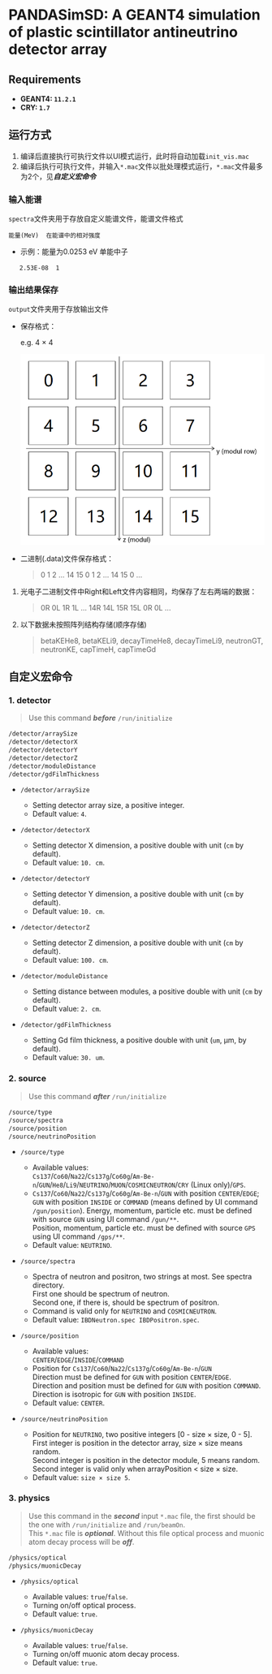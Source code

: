 # PANDASimSD: A GEANT4 simulation of plastic scintillator antineutrino detector array

## Requirements
- **GEANT4: `11.2.1`**
- **CRY: `1.7`**

##  运行方式
1. 编译后直接执行可执行文件以UI模式运行，此时将自动加载`init_vis.mac`
2. 编译后执行可执行文件，并输入`*.mac`文件以批处理模式运行，`*.mac`文件最多为2个，见***自定义宏命令***

### 输入能谱
`spectra`文件夹用于存放自定义能谱文件，能谱文件格式

```
能量(MeV)  在能谱中的相对强度
```

- 示例：能量为0.0253 eV 单能中子

```
   2.53E-08  1
```

### 输出结果保存
`output`文件夹用于存放输出文件
  - 保存格式：

    e.g. 4 × 4
    
    ![alt text](array.png)

- 二进制(.data)文件保存格式：

  > 0 1 2 ... 14 15 0 1 2 ... 14 15 0 ...

1. 光电子二进制文件中Right和Left文件内容相同，均保存了左右两端的数据：

   > 0R 0L 1R 1L ... 14R 14L 15R 15L 0R 0L ...

2. 以下数据未按照阵列结构存储(顺序存储)

   > betaKEHe8, betaKELi9, decayTimeHe8, decayTimeLi9, neutronGT, neutronKE, capTimeH, capTimeGd

## 自定义宏命令

### 1. detector 

   > Use this command ***before*** `/run/initialize`
 ```
 /detector/arraySize
 /detector/detectorX
 /detector/detectorY
 /detector/detectorZ
 /detector/moduleDistance
 /detector/gdFilmThickness
 ```
 <!--
 /detector/update
```
-->

- `/detector/arraySize`
  - Setting detector array size, a positive integer.
  - Default value: `4`.

- `/detector/detectorX`
  - Setting detector X dimension, a positive double with unit (`cm` by default).
  - Default value: `10. cm`.

- `/detector/detectorY`
  - Setting detector Y dimension, a positive double with unit (`cm` by default).
  - Default value: `10. cm`.

- `/detector/detectorZ`
  - Setting detector Z dimension, a positive double with unit (`cm` by default).
  - Default value: `100. cm`.

- `/detector/moduleDistance`
  - Setting distance between modules, a positive double with unit (`cm` by default).
  - Default value: `2. cm`.

- `/detector/gdFilmThickness`
  - Setting Gd film thickness, a positive double with unit (`um`, μm, by default).
  - Default value: `30. um`.

<!--
- `/detector/update`
  - Updating geometry after changing it, no parameter.
  - **DONOT USE!! BUG WITH SENSITIVE DETECTOR.**
-->

### 2. source

   > Use this command ***after*** `/run/initialize`

```
/source/type              
/source/spectra     
/source/position          
/source/neutrinoPosition
```

- `/source/type`
  - Available values:  
    `Cs137`/`Co60`/`Na22`/`Cs137g`/`Co60g`/`Am-Be-n`/`GUN`/`He8`/`Li9`/`NEUTRINO`/`MUON`/`COSMICNEUTRON`/`CRY` (Linux only)/`GPS`.
  - `Cs137`/`Co60`/`Na22`/`Cs137g`/`Co60g`/`Am-Be-n`/`GUN` with position `CENTER`/`EDGE`;  
    `GUN` with position `INSIDE` or `COMMAND` (means defined by UI command `/gun/position`). Energy, momentum, particle etc. must be defined with source `GUN` using UI command `/gun/**`.  
    Position, momentum, particle etc. must be defined with source `GPS` using UI command `/gps/**`.
  - Default value: `NEUTRINO`.

 - `/source/spectra`
   - Spectra of neutron and positron, two strings at most. See spectra directory.  
     First one should be spectrum of neutron.  
     Second one, if there is, should be spectrum of positron.
   - Command is valid only for `NEUTRINO` and `COSMICNEUTRON`.
   - Default value: `IBDNeutron.spec IBDPositron.spec`.

 - `/source/position`
   - Available values:  
     `CENTER`/`EDGE`/`INSIDE`/`COMMAND`
   - Position for `Cs137`/`Co60`/`Na22`/`Cs137g`/`Co60g`/`Am-Be-n`/`GUN`  
     Direction must be defined for `GUN` with position `CENTER`/`EDGE`.  
     Direction and position must be defined for `GUN` with position `COMMAND`.  
     Direction is isotropic for `GUN` with position `INSIDE`.
   - Default value: `CENTER`.
 
 - `/source/neutrinoPosition`
   - Position for `NEUTRINO`, two positive integers [0 - size × size, 0 - 5].  
     First integer is position in the detector array, size × size means random.  
     Second integer is position in the detector module, 5 means random.  
     Second integer is valid only when arrayPosition < size × size.
   - Default value: `size × size 5`.

### 3. physics

 > Use this command in the ***second*** input `*.mac` file, the first should be the one with `/run/initialize` and `/run/beamOn`.  
 This `*.mac` file is ***optional***. Without this file optical process and muonic atom decay process will be ***off***. 

 ```
 /physics/optical
 /physics/muonicDecay
```

-  `/physics/optical`
   - Available values: `true`/`false`.
   - Turning on/off optical process.
   - Default value: `true`.

-  `/physics/muonicDecay`
   - Available values: `true`/`false`.
   - Turning on/off muonic atom decay process.
   - Default value: `true`.